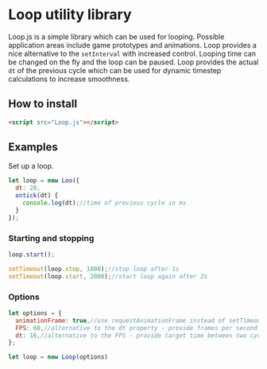 # Loop utility library
Loop.js is a simple library which can be used for looping. Possible application areas include game prototypes and animations. Loop provides a nice alternative to the `setInterval` with increased control. Looping time can be changed on the fly and the loop can be paused. Loop provides the actual `dt` of the previous cycle which can be used for dynamic timestep calculations to increase smoothness.
## How to install
```html
<script src="Loop.js"></script>
```
## Examples
Set up a loop.
```javascript
let loop = new Loo({
  dt: 20,
  ontick(dt) {
    console.log(dt);//time of previous cycle in ms
  }
});
```
### Starting and stopping
```javascript
loop.start();

setTimeout(loop.stop, 1000);//stop loop after 1s
setTimeout(loop.start, 2000);//start loop again after 2s
```
### Options
```javascript
let options = {
  animationFrame: true,//use requestAnimationFrame instead of setTimeout, dt and FPS properties are ignored if value is set true
  FPS: 60,//alternative to the dt property - provide frames per second (FPS)
  dt: 16,//alternative to the FPS - provide target time between two cycles
};

let loop = new Loop(options)
```
